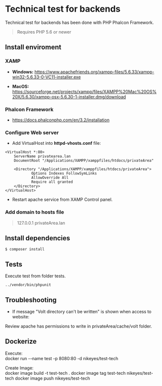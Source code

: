 # Technical test for backends

Technical test for backends has been done with PHP Phalcon Framework.

> Requires PHP 5.6 or newer

## Install enviroment

### XAMP

- **Windows:** https://www.apachefriends.org/xampp-files/5.6.33/xampp-win32-5.6.33-0-VC11-installer.exe

- **MacOS:** https://sourceforge.net/projects/xampp/files/XAMPP%20Mac%20OS%20X/5.6.30/xampp-osx-5.6.30-1-installer.dmg/download

### Phalcon Framework

- https://docs.phalconphp.com/en/3.2/installation

### Configure Web server

- Add VirtualHost into **httpd-vhosts.conf** file:

```ApacheConf
<VirtualHost *:80>
	ServerName privatearea.lan
	DocumentRoot "/Applications/XAMPP/xamppfiles/htdocs/privateArea"

	<Directory "/Applications/XAMPP/xamppfiles/htdocs/privateArea">
			Options Indexes FollowSymLinks
			AllowOverride All
			Require all granted
	</Directory>
</VirtualHost>
```

- Restart apache service from XAMP Control panel.

### Add domain to hosts file

> 127.0.0.1 privateArea.lan

## Install dependencies

`$ composer install`

## Tests

Execute test from folder tests.

`../vendor/bin/phpunit`

## Troubleshooting

- If message "Volt directory can't be written" is shown when access to website:

Review apache has permissions to write in privateArea/cache/volt folder.

## Dockerize  
Execute:  
	docker run --name test -p 8080:80 -d nikeyes/test-tech 
	
Create Image:  
	docker image build -t test-tech .
	docker image tag test-tech nikeyes/test-tech
	docker image push nikeyes/test-tech
	